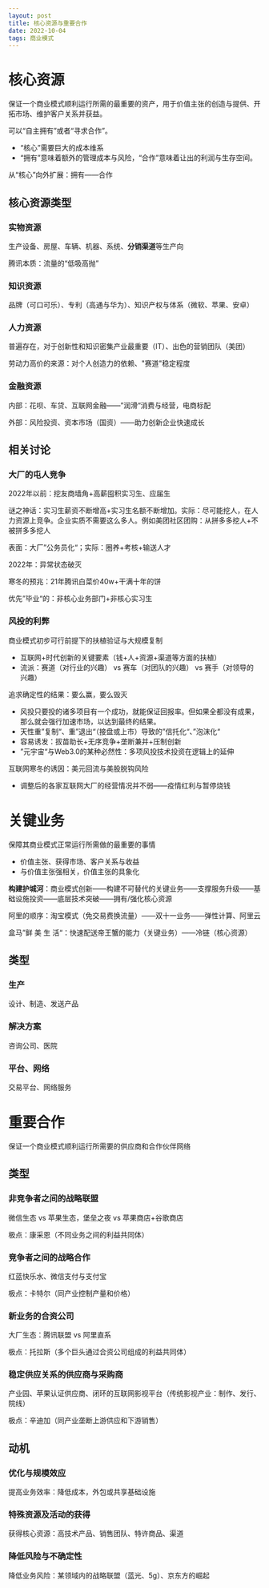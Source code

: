 ```yaml
---
layout: post
title: 核心资源与重要合作
date: 2022-10-04
tags: 商业模式
---
```


# 核心资源

保证一个商业模式顺利运行所需的最重要的资产，用于价值主张的创造与提供、开拓市场、维护客户关系并获益。

可以“自主拥有”或者“寻求合作”。

- “核心”需要巨大的成本维系
- “拥有”意味着额外的管理成本与风险，“合作”意味着让出的利润与生存空间。

从“核心”向外扩展：拥有——合作

## 核心资源类型

### 实物资源

生产设备、房屋、车辆、机器、系统、**分销渠道**等生产向

腾讯本质：流量的“低吸高抛”

### 知识资源

品牌（可口可乐）、专利（高通与华为）、知识产权与体系（微软、苹果、安卓）

### 人力资源

普遍存在，对于创新性和知识密集产业最重要（IT）、出色的营销团队（美团）

劳动力高价的来源：对个人创造力的依赖、"赛道"稳定程度

### 金融资源

内部：花呗、车贷、互联网金融——”润滑“消费与经营，电商标配

外部：风险投资、资本市场（国资）——助力创新企业快速成长

## 相关讨论

### 大厂的屯人竞争

2022年以前：挖友商墙角+高薪囤积实习生、应届生

谜之神话：实习生薪资不断增高+实习生名额不断增加。实际：尽可能挖人，在人力资源上竞争。企业实质不需要这么多人。例如美团社区团购：从拼多多挖人+不被拼多多挖人

表面：大厂”公务员化“；实际：圈养+考核+输送人才

2022年：异常状态破灭

寒冬的预兆：21年腾讯白菜价40w+干满十年的饼

优先”毕业“的：非核心业务部门+非核心实习生

### 风投的利弊

商业模式初步可行前提下的扶植验证与大规模复制

- 互联网+时代创新的关键要素（钱+人+资源+渠道等方面的扶植）
- 流派：赛道（对行业的兴趣） vs 赛车（对团队的兴趣） vs 赛手（对领导的兴趣）

追求确定性的结果：要么赢，要么毁灭

- 风投只要投的诸多项目有一个成功，就能保证回报率。但如果全都没有成果，那么就会强行加速市场，以达到最终的结果。
- 天性重”复制“、重”退出“（接盘或上市）导致的”信托化“、”泡沫化“
- 容易诱发：拔苗助长+无序竞争+垄断兼并+压制创新
- ”元宇宙“与Web3.0的某种必然性：多项风投技术投资在逻辑上的延伸

互联网寒冬的诱因：美元回流与美股脱钩风险

- 调整后的各家互联网大厂的经营情况并不弱——疫情红利与暂停烧钱

# 关键业务

保障其商业模式正常运行所需做的最重要的事情

- 价值主张、获得市场、客户关系与收益
- 与价值主张强相关，价值主张的具象化

**构建护城河**：商业模式创新——构建不可替代的关键业务——支撑服务升级——基础设施投资——底层技术突破——拥有/强化核心资源

阿里的顺序：淘宝模式（免交易费换流量）——双十一业务——弹性计算、阿里云

盒马”鲜 美 生 活“：快速配送帝王蟹的能力（关键业务）——冷链（核心资源）

## 类型

### 生产

设计、制造、发送产品

### 解决方案

咨询公司、医院

### 平台、网络

交易平台、网络服务

# 重要合作

保证一个商业模式顺利运行所需要的供应商和合作伙伴网络

## 类型

### 非竞争者之间的战略联盟

微信生态 vs 苹果生态，堡垒之夜 vs 苹果商店+谷歌商店

极点：康采恩（不同业务之间的利益共同体）

### 竞争者之间的战略合作

红蓝快乐水、微信支付与支付宝

极点：卡特尔（同产业控制产量和价格）

### 新业务的合资公司

大厂生态：腾讯联盟 vs 阿里直系

极点：托拉斯（多个巨头通过合资公司组成的利益共同体）

### 稳定供应关系的供应商与采购商

产业园、苹果认证供应商、闭环的互联网影视平台（传统影视产业：制作、发行、院线）

极点：辛迪加（同产业垄断上游供应和下游销售）

## 动机

### 优化与规模效应

提高业务效率：降低成本，外包或共享基础设施

### 特殊资源及活动的获得

获得核心资源：高技术产品、销售团队、特许商品、渠道

### 降低风险与不确定性

降低业务风险：某领域内的战略联盟（蓝光、5g）、京东方的崛起
